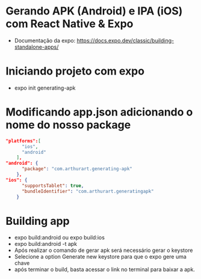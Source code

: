 # Gerando APK (Android) e IPA (iOS) com React Native & Expo
- Documentação da expo: https://docs.expo.dev/classic/building-standalone-apps/

# Iniciando projeto com expo
- expo init generating-apk

# Modificando app.json adicionando o nome do nosso package
```json
"platforms":[
      "ios",
      "android"
    ],
"android": {
      "package": "com.arthurart.generating-apk"
    },
"ios": {
      "supportsTablet": true,
      "bundleIdentifier": "com.arthurart.generatingapk"
    }
```
# Building app
- expo build:android ou expo build:ios
- expo build:android -t apk
- Após realizar o comando de gerar apk será necessário gerar o keystore
- Selecione a option Generate new keystore para que o expo gere uma chave
- após terminar o build, basta acessar o link no terminal para baixar a apk.

